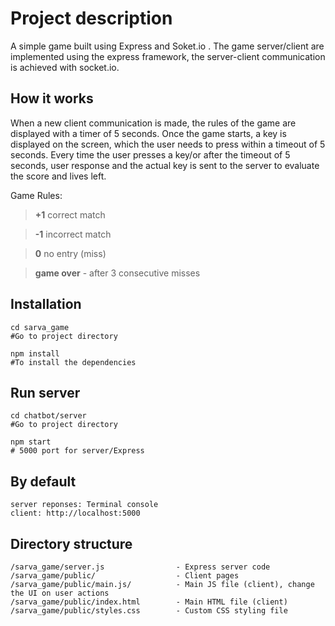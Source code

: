 # Project description

A simple game built using Express and Soket.io .
The game server/client are implemented using the express framework, the server-client communication is achieved with socket.io.


## How it works

When a new client communication is made, the rules of the game are displayed with a timer of 5 seconds.
Once the game starts, a key is displayed on the screen, which the user needs to press within a timeout of 5 seconds.
Every time the user presses a key/or after the timeout of 5 seconds, user response and the actual key is sent to the server to evaluate the score and lives left.

Game Rules:
> **+1** correct match

> **-1** incorrect match

> **0**  no entry (miss)

> **game over** - after 3 consecutive misses


## Installation

```
cd sarva_game 
#Go to project directory

npm install 
#To install the dependencies
```


## Run server

```
cd chatbot/server
#Go to project directory 

npm start
# 5000 port for server/Express
```

## By default

```
server reponses: Terminal console
client: http://localhost:5000
```

## Directory structure

```
/sarva_game/server.js                - Express server code
/sarva_game/public/                  - Client pages
/sarva_game/public/main.js/          - Main JS file (client), change the UI on user actions
/sarva_game/public/index.html        - Main HTML file (client)
/sarva_game/public/styles.css        - Custom CSS styling file

```

